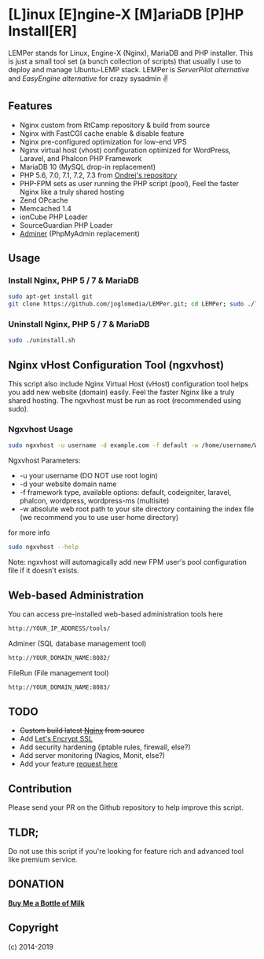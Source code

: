 # [L]inux [E]ngine-X [M]ariaDB [P]HP Install[ER]
LEMPer stands for Linux, Engine-X (Nginx), MariaDB and PHP installer. This is just a small tool set (a bunch collection of scripts) that usually I use to deploy and manage Ubuntu-LEMP stack. LEMPer is _ServerPilot alternative_ and _EasyEngine alternative_ for crazy sysadmin :v:

## Features
* Nginx custom from RtCamp repository & build from source
* Nginx with FastCGI cache enable & disable feature
* Nginx pre-configured optimization for low-end VPS
* Nginx virtual host (vhost) configuration optimized for WordPress, Laravel, and Phalcon PHP Framework
* MariaDB 10 (MySQL drop-in replacement)
* PHP 5.6, 7.0, 7.1, 7.2, 7.3 from [Ondrej's repository](https://launchpad.net/~ondrej/+archive/ubuntu/php)
* PHP-FPM sets as user running the PHP script (pool), Feel the faster Nginx like a truly shared hosting
* Zend OPcache
* Memcached 1.4
* ionCube PHP Loader
* SourceGuardian PHP Loader
* [Adminer](https://www.adminer.org/) (PhpMyAdmin replacement)

## Usage

### Install Nginx, PHP 5 / 7 &amp; MariaDB
```bash
sudo apt-get install git
git clone https://github.com/joglomedia/LEMPer.git; cd LEMPer; sudo ./lemper.sh
```

### Uninstall Nginx, PHP 5 / 7 &amp; MariaDB
```bash
sudo ./uninstall.sh
```

## Nginx vHost Configuration Tool (ngxvhost)
This script also include Nginx Virtual Host (vHost) configuration tool helps you add new website (domain) easily. Feel the faster Nginx like a truly shared hosting.
The ngxvhost must be run as root (recommended using sudo).

### Ngxvhost Usage
```bash
sudo ngxvhost -u username -d example.com -f default -w /home/username/Webs/example.com
```
Ngxvhost Parameters:

* -u your username (DO NOT use root login)
* -d your website domain name
* -f framework type, available options: default, codeigniter, laravel, phalcon, wordpress, wordpress-ms (multisite)
* -w absolute web root path to your site directory containing the index file (we recommend you to use user home directory)

for more info
```bash
sudo ngxvhost --help
```

Note: ngxvhost will automagically add new FPM user's pool configuration file if it doesn't exists.

## Web-based Administration
You can access pre-installed web-based administration tools here
```bash
http://YOUR_IP_ADDRESS/tools/
```
Adminer (SQL database management tool)
```bash
http://YOUR_DOMAIN_NAME:8082/
```
FileRun (File management tool)
```bash
http://YOUR_DOMAIN_NAME:8083/
```

## TODO
* ~~Custom build latest [Nginx](https://nginx.org/en/) from source~~
* Add [Let's Encrypt SSL](https://letsencrypt.org/)
* Add security hardening (iptable rules, firewall, else?)
* Add server monitoring (Nagios, Monit, else?)
* Add your feature [request here](https://github.com/joglomedia/LEMPer/issues/new)

## Contribution
Please send your PR on the Github repository to help improve this script.

## TLDR;
Do not use this script if you're looking for feature rich and advanced tool like premium service.

## DONATION
**[Buy Me a Bottle of Milk](https://paypal.me/masedi)**

## Copyright
(c) 2014-2019
